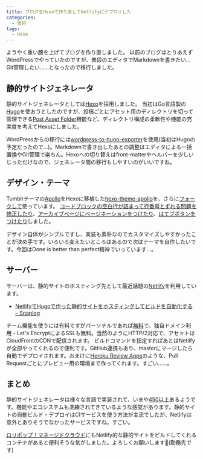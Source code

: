 ```yaml
---
title: ブログをHexoで作り直してNetlifyにデプロイした
categories:
  - 技術
tags:
  - Hexo
---
```


ようやく重い腰を上げてブログを作り直しました。
以前のブログはとりあえずWordPressでやっていたのですが、普段のエディタでMarkdownを書きたい…Git管理したい……となったので移行しました。

## 静的サイトジェネレータ

静的サイトジェネレータとしては[Hexo](https://hexo.io/)を採用しました。
当初はGo言語製の[Hugo](https://gohugo.io/)を使おうとしたのですが、投稿ごとにアセット用のディレクトリを切って管理できる[Post Asset Folder](https://hexo.io/docs/asset-folders.html)機能など、ディレクトリ構成の柔軟性や機能の充実度を考えてHexoにしました。

WordPressからの移行には[wordpress-to-hugo-exporter](https://github.com/SchumacherFM/wordpress-to-hugo-exporter)を使用(当初はHugoの予定だったので…)。Markdownで書き出したあとの調整はエディタによる一括置換やGit管理で楽ちん。Hexoへの切り替えはfront-matterやヘルパーを少しいじっただけなので、ジェネレータ間の移行もしやすいのがいいですね。

## デザイン・テーマ

Tumblrテーマの[Apollo](http://sanographix.github.io/tumblr/apollo/)をHexoに移植した[hexo-theme-apollo](https://github.com/joyceim/hexo-theme-apollo)を、さらに[フォークして](https://github.com/shimoju/hexo-theme-apollo)使っています。
[コードブロックの空白行が詰まって行番号とずれる問題を修正したり](https://github.com/shimoju/hexo-theme-apollo/commit/9d723b99085689e48a2c228aee2cec57bbbba842)、[アーカイブページにページネーションをつけたり](https://github.com/shimoju/hexo-theme-apollo/commit/cba3045ac88e933ae651d0f132b9f88a4bf9ffdc)、[はてブボタンをつけたり](https://github.com/shimoju/hexo-theme-apollo/commit/c0f628c627c06bef0586720183edb020525b10de)しました。

デザイン自体がシンプルですし、実装も素朴なのでカスタマイズしやすかったことが決め手です。いろいろ変えたいところはあるので次はテーマを自作したいです。今回はDone is better than perfect精神でいっています…。

## サーバー

サーバーは、静的サイトのホスティング先として最近話題の[Netlify](https://www.netlify.com/)を利用しています。

- [NetlifyでHugoで作った静的サイトをホスティングしてビルドを自動化する – Snaplog](https://blog.mismithportfolio.com/web/hugo-netlify-build)

チーム機能を使うには有料ですがパーソナルであれば[無料](https://www.netlify.com/pricing/)で、独自ドメイン利用・Let's EncryptによるSSLも無料。当然のようにHTTP/2対応で、アセットはCloudFrontのCDNで配信されます。
ビルドコマンドを指定すればあとはNetlifyが全部やってくれるので便利です。GitHub連携もあり、masterにマージしたら自動でデプロイされます。おまけに[Heroku Review Apps](https://devcenter.heroku.com/articles/github-integration-review-apps)のような、Pull Requestごとにプレビュー用の環境まで作ってくれます。すごい……。

## まとめ

静的サイトジェネレータは様々な言語で実装されて、いまや[450以上](https://staticsitegenerators.net/)あるようです。機能やエコシステムも洗練されてきているような感覚があります。静的サイトの自動ビルド・デプロイはCIサービスを使う方法が主流でしたが、Netlifyは意外とありそうでなかったサービスですね。すごい。

[ロリポップ！マネージドクラウド](https://mc.lolipop.jp/)にもNetlify的な静的サイトをビルドしてくれるコンテナがあると便利そうな気がしました。よろしくお願いします🙏(勤務先です)
